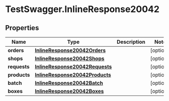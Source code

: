 # TestSwagger.InlineResponse20042

## Properties

Name | Type | Description | Notes
------------ | ------------- | ------------- | -------------
**orders** | [**InlineResponse20042Orders**](InlineResponse20042Orders.md) |  | [optional] 
**shops** | [**InlineResponse20042Shops**](InlineResponse20042Shops.md) |  | [optional] 
**requests** | [**InlineResponse20042Requests**](InlineResponse20042Requests.md) |  | [optional] 
**products** | [**InlineResponse20042Products**](InlineResponse20042Products.md) |  | [optional] 
**batch** | [**InlineResponse20042Batch**](InlineResponse20042Batch.md) |  | [optional] 
**boxes** | [**InlineResponse20042Boxes**](InlineResponse20042Boxes.md) |  | [optional] 


